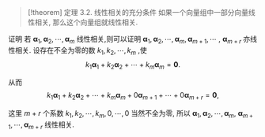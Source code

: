 > [!theorem] 定理 3.2. 线性相关的充分条件
> 如果一个向量组中一部分向量线性相关, 那么这个向量组就线性相关.

证明 
若 ${\mathbf{\alpha }}_{1},{\mathbf{\alpha }}_{2},\cdots ,{\mathbf{\alpha }}_{m}$ 线性相关,则可以证明 ${\mathbf{\alpha }}_{1},{\mathbf{\alpha }}_{2},\cdots ,{\mathbf{\alpha }}_{m},{\mathbf{\alpha }}_{m + 1},\cdots$ , ${\mathbf{\alpha }}_{m + r}$ 亦线性相关. 设存在不全为零的数 ${k}_{1},{k}_{2},\cdots ,{k}_{m}$ ,使
$$
{k}_{1}{\mathbf{\alpha }}_{1} + {k}_{2}{\mathbf{\alpha }}_{2} + \cdots + {k}_{m}{\mathbf{\alpha }}_{m} = \mathbf{0}.
$$

从而
$$
{k}_{1}{\mathbf{\alpha }}_{1} + {k}_{2}{\mathbf{\alpha }}_{2} + \cdots + {k}_{m}{\mathbf{\alpha }}_{m} + 0{\mathbf{\alpha }}_{m + 1} + \cdots + 0{\mathbf{\alpha }}_{m + r} = \mathbf{0},
$$

这里 $m + r$ 个系数 ${k}_{1},{k}_{2},\cdots ,{k}_{m},0,\cdots ,0$ 当然不全为零, 所以 ${\mathbf{\alpha }}_{1},{\mathbf{\alpha }}_{2},\cdots ,{\mathbf{\alpha }}_{m}$, ${\mathbf{\alpha }}_{m + 1},\cdots ,{\mathbf{\alpha }}_{m + r}$ 线性相关.
